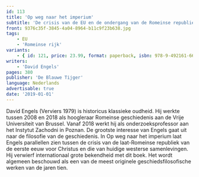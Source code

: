 ```yaml
---
id: 113
title: 'Op weg naar het imperium'
subtitle: 'De crisis van de EU en de ondergang van de Romeinse republiek'
front: 9376c35f-3845-4a04-8964-b11c9f23b638.jpg
tags:
    - EU
    - 'Romeinse rijk'
variants:
    - { id: 121, price: 23.99, format: paperback, isbn: 978-9-492161-66-6 }
writers:
    - 'David Engels'
pages: 380
publisher: 'De Blauwe Tijger'
language: Nederlands
advertisable: true
date: '2019-01-01'
---
```


David Engels (Verviers 1979) is historicus klassieke oudheid. Hij werkte tussen 2008 en 2018 als hoogleraar Romeinse geschiedenis aan de Vrije Universiteit van Brussel. Vanaf 2018 werkt hij als onderzoeksprofessor aan het Instytut Zachodni in Poznan. De grootste interesse van Engels gaat uit naar de filosofie van de geschiedenis. In Op weg naar het imperium laat Engels parallellen zien tussen de crisis van de laat-Romeinse republiek van de eerste eeuw voor Christus en die van huidige westerse samenlevingen. Hij verwierf internationaal grote bekendheid met dit boek.  Het wordt algemeen beschouwd als een van de meest originele geschiedsfilosofische werken van de jaren tien.
